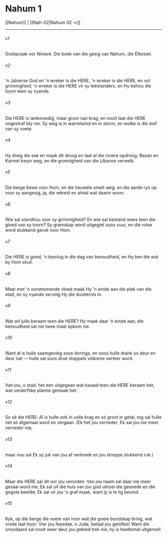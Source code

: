 # Nahum 1

[[Nahum]] | [[Nah-02|Nahum 02 →]]
***

###### v1
Godspraak oor Ninevé. Die boek van die gesig van Nahum, die Élkosiet. 
###### v2
'n Jaloerse God en 'n wreker is die HERE, 'n wreker is die HERE, en vol grimmigheid; 'n wreker is die HERE vir sy teëstanders, en Hy behou die toorn teen sy vyande. 
###### v3
Die HERE is lankmoedig, maar groot van krag; en nooit laat die HERE ongestraf bly nie. Sy weg is in warrelwind en in storm, en wolke is die stof van sy voete. 
###### v4
Hy dreig die see en maak dit droog en laat al die riviere opdroog; Basan en Karmel kwyn weg, en die groenigheid van die Líbanon verwelk. 
###### v5
Die berge bewe voor Hom, en die heuwels smelt weg; en die aarde rys op voor sy aangesig, ja, die wêreld en almal wat daarin woon. 
###### v6
Wie sal standhou voor sy grimmigheid? En wie sal bestand wees teen die gloed van sy toorn? Sy gramskap word uitgegiet soos vuur, en die rotse word stukkend geruk voor Hom. 
###### v7
Die HERE is goed, 'n toevlug in die dag van benoudheid, en Hy ken die wat by Hom skuil. 
###### v8
Maar met 'n oorstromende vloed maak Hy 'n einde aan die plek van die stad, en sy vyande vervolg Hy die duisternis in. 
###### v9
Wat wil julle beraam teen die HERE? Hy maak daar 'n einde aan; die benoudheid sal nie twee maal opkom nie. 
###### v10
Want al is hulle saamgevleg soos dorings, en soos hulle drank so deur en deur nat — hulle sal soos droë stoppels volkome verteer word. 
###### v11
Van jou, o stad, het een uitgegaan wat kwaad teen die HERE beraam het, wat verderflike planne gemaak het. 
###### v12
So sê die HERE: Al is hulle ook in volle krag en só groot in getal, tog sal hulle net só afgemaai word en vergaan. (Ek het jou verneder, Ek sal jou nie meer verneder nie; 
###### v13
maar nou sal Ek sy juk van jou af verbreek en jou stroppe stukkend ruk.) 
###### v14
Maar die HERE sal dit oor jóu verorden: Van jou naam sal daar nie meer gesaai word nie; Ek sal uit die huis van jou god uitroei die gesnede en die gegote beelde; Ek sal vir jou 'n graf maak, want jy is te lig bevind. 
###### v15
Kyk, op die berge die voete van hom wat die goeie boodskap bring, wat vrede laat hoor: Vier jou feesdae, o Juda, betaal jou geloftes! Want die snoodaard sal nooit weer deur jou gebied trek nie; hy is heeltemal uitgeroei! 
